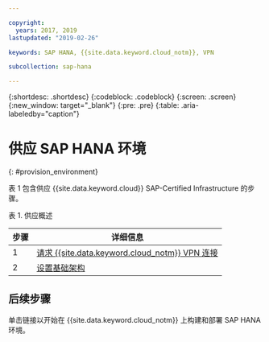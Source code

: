 ```yaml
---

copyright:
  years: 2017, 2019
lastupdated: "2019-02-26"

keywords: SAP HANA, {{site.data.keyword.cloud_notm}}, VPN

subcollection: sap-hana

---
```


{:shortdesc: .shortdesc}
{:codeblock: .codeblock}
{:screen: .screen}
{:new_window: target="_blank"}
{:pre: .pre}
{:table: .aria-labeledby="caption"}


# 供应 SAP HANA 环境
{: #provision_environment}

表 1 包含供应 {{site.data.keyword.cloud}} SAP-Certified Infrastructure 的步骤。

表 1. 供应概述

|步骤 |详细信息 |
| --- | --- |
|1 |[请求 {{site.data.keyword.cloud_notm}} VPN 连接](/docs/infrastructure/sap-hana?topic=sap-hana-request_vpn_connect#request_vpn_connect) |
|2 |[设置基础架构](/docs/infrastructure/sap-hana?topic=sap-hana-set_up_infrastructure#set_up_infrastructure) |

## 后续步骤

单击链接以开始在 {{site.data.keyword.cloud_notm}} 上构建和部署 SAP HANA 环境。
